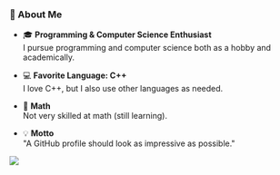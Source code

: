 ### 🌟 About Me  
- 🎓 **Programming & Computer Science Enthusiast**  
  I pursue programming and computer science both as a hobby and academically.  

- 💻 **Favorite Language: C++**  
  I love C++, but I also use other languages as needed.

- 🤔 **Math**  
  Not very skilled at math (still learning).  

- 💡 **Motto**  
  "A GitHub profile should look as impressive as possible."  

![](https://github-readme-stats.vercel.app/api/top-langs?username=leaf2326&show_icons=true&locale=en&layout=compact)
